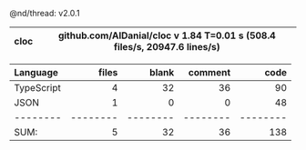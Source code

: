 @nd/thread: v2.0.1

cloc|github.com/AlDanial/cloc v 1.84  T=0.01 s (508.4 files/s, 20947.6 lines/s)
--- | ---

Language|files|blank|comment|code
:-------|-------:|-------:|-------:|-------:
TypeScript|4|32|36|90
JSON|1|0|0|48
--------|--------|--------|--------|--------
SUM:|5|32|36|138
